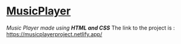 # <a href="https://musicplayerproject.netlify.app/">MusicPlayer </a>
*Music Player made using **HTML and CSS***
The link to the project is : https://musicplayerproject.netlify.app/



